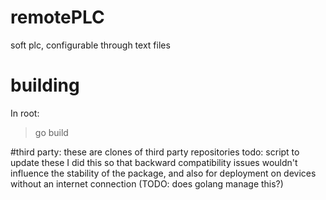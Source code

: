 # remotePLC
soft plc, configurable through text files

# building
In root:
> go build

#third party:
these are clones of third party repositories
todo: script to update these
I did this so that backward compatibility issues wouldn't influence the stability of the package, and also for deployment on devices without an internet connection (TODO: does golang manage this?)
